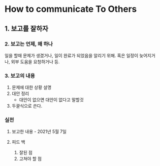 # How to communicate To Others

## 1. 보고를 잘하자

### 2. 보고는 언제, 왜 하나

 일을 할때 문제가 생겼거나, 일이 완료가 되었음을 알리기 위해. 혹은 일정이 늦어지거나, 외부 도움을 요청하거나 등.

### 3. 보고의 내용

 1. 문제에 대한 상황 설명
 1. 대안 정리
    * 대안이 없으면 대안이 없다고 말할것
 1. 두괄식으로 쓴다.

### 실전

 1. 보고한 내용 - 2021년 5월 7일

 1. 피드 백
    1. 잘된 점
    1. 고쳐야 할 점
